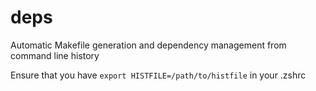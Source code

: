 # deps
Automatic Makefile generation and dependency management from command line history

Ensure that you have `export HISTFILE=/path/to/histfile` in your .zshrc
